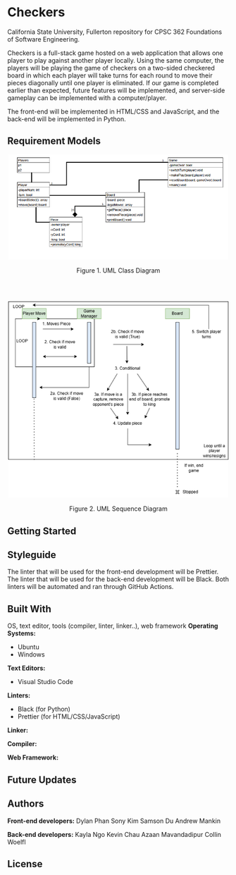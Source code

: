 # Checkers

California State University, Fullerton repository for CPSC 362 Foundations of Software Engineering.

Checkers is a full-stack game hosted on a web application that allows one player to play against another player locally. Using the same computer, the players will be playing the game of checkers on a two-sided checkered board in which each player will take turns for each round to move their pieces diagonally until one player is eliminated. If our game is completed earlier than expected, future features will be implemented, and server-side gameplay can be implemented with a computer/player.

The front-end will be implemented in HTML/CSS and JavaScript, and the back-end will be implemented in Python.

## Requirement Models
<p align="center">
  <img width="500" alt="Image of UML Class Diagram" src="uml_class.png">
  <p align="center">
    Figure 1. UML Class Diagram
  </p>
</p>
<br>
<br>
<p align="center">
  <img width="500" alt="Image of UML Class Diagram" src="uml_sequence.png">
  <p align="center">
    Figure 2. UML Sequence Diagram
  </p>
</p>

## Getting Started

## Styleguide

The linter that will be used for the front-end development will be Prettier.
The linter that will be used for the back-end development will be Black. Both linters will be automated and ran through GitHub Actions.

## Built With

OS, text editor, tools (compiler, linter, linker..), web framework
**Operating Systems:** 
- Ubuntu
- Windows

**Text Editors:**
- Visual Studio Code

**Linters:**
- Black (for Python)
- Prettier (for HTML/CSS/JavaScript)

**Linker:**

**Compiler:**

**Web Framework:**


## Future Updates

## Authors
**Front-end developers:**
Dylan Phan
Sony Kim
Samson Du
Andrew Mankin

**Back-end developers:**
Kayla Ngo
Kevin Chau
Azaan Mavandadipur
Collin Woelfl

## License
